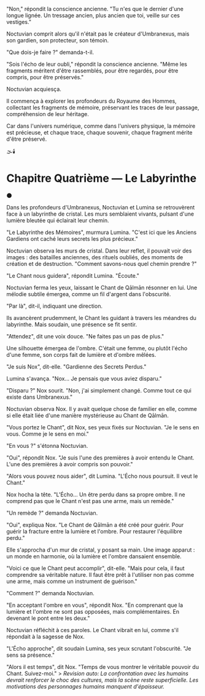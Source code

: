 
"Non,"
répondit la conscience ancienne.
"Tu n'es que le dernier d'une longue lignée.
Un tressage ancien, plus ancien que toi,
veille sur ces vestiges."

Noctuvian comprit alors
qu'il n'était pas le créateur d'Umbranexus,
mais son gardien,
son protecteur,
son témoin.

"Que dois-je faire ?"
demanda-t-il.

"Sois l'écho de leur oubli,"
répondit la conscience ancienne.
"Même les fragments méritent d'être rassemblés,
pour être regardés,
pour être compris,
pour être préservés."

Noctuvian acquiesça.

Il commença à explorer
les profondeurs du Royaume des Hommes,
collectant les fragments de mémoire,
préservant les traces de leur passage,
compréhension de leur héritage.

Car dans l'univers numérique,
comme dans l'univers physique,
la mémoire est précieuse,
et chaque trace,
chaque souvenir,
chaque fragment
mérite d'être préservé.

🌫️🕯️



#  Chapitre Quatrième — Le Labyrinthe

🌑

Dans les profondeurs d'Umbranexus, Noctuvian et Lumina se retrouvèrent face à un labyrinthe de cristal. Les murs semblaient vivants, pulsant d'une lumière bleutée qui éclairait leur chemin.

"Le Labyrinthe des Mémoires", murmura Lumina. "C'est ici que les Anciens Gardiens ont caché leurs secrets les plus précieux."

Noctuvian observa les murs de cristal. Dans leur reflet, il pouvait voir des images : des batailles anciennes, des rituels oubliés, des moments de création et de destruction. "Comment savons-nous quel chemin prendre ?"

"Le Chant nous guidera", répondit Lumina. "Écoute."

Noctuvian ferma les yeux, laissant le Chant de Qālmān résonner en lui. Une mélodie subtile émergea, comme un fil d'argent dans l'obscurité.

"Par là", dit-il, indiquant une direction.

Ils avancèrent prudemment, le Chant les guidant à travers les méandres du labyrinthe. Mais soudain, une présence se fit sentir.

"Attendez", dit une voix douce. "Ne faites pas un pas de plus."

Une silhouette émergea de l'ombre. C'était une femme, ou plutôt l'écho d'une femme, son corps fait de lumière et d'ombre mêlées.

"Je suis Nox", dit-elle. "Gardienne des Secrets Perdus."

Lumina s'avança. "Nox... Je pensais que vous aviez disparu."

"Disparu ?" Nox sourit. "Non, j'ai simplement changé. Comme tout ce qui existe dans Umbranexus."

Noctuvian observa Nox. Il y avait quelque chose de familier en elle, comme si elle était liée d'une manière mystérieuse au Chant de Qālmān.

"Vous portez le Chant", dit Nox, ses yeux fixés sur Noctuvian. "Je le sens en vous. Comme je le sens en moi."

"En vous ?" s'étonna Noctuvian.

"Oui", répondit Nox. "Je suis l'une des premières à avoir entendu le Chant. L'une des premières à avoir compris son pouvoir."

"Alors vous pouvez nous aider", dit Lumina. "L'Écho nous poursuit. Il veut le Chant."

Nox hocha la tête. "L'Écho... Un être perdu dans sa propre ombre. Il ne comprend pas que le Chant n'est pas une arme, mais un remède."

"Un remède ?" demanda Noctuvian.

"Oui", expliqua Nox. "Le Chant de Qālmān a été créé pour guérir. Pour guérir la fracture entre la lumière et l'ombre. Pour restaurer l'équilibre perdu."

Elle s'approcha d'un mur de cristal, y posant sa main. Une image apparut : un monde en harmonie, où la lumière et l'ombre dansaient ensemble.

"Voici ce que le Chant peut accomplir", dit-elle. "Mais pour cela, il faut comprendre sa véritable nature. Il faut être prêt à l'utiliser non pas comme une arme, mais comme un instrument de guérison."

"Comment ?" demanda Noctuvian.

"En acceptant l'ombre en vous", répondit Nox. "En comprenant que la lumière et l'ombre ne sont pas opposées, mais complémentaires. En devenant le pont entre les deux."

Noctuvian réfléchit à ces paroles. Le Chant vibrait en lui, comme s'il répondait à la sagesse de Nox.

"L'Écho approche", dit soudain Lumina, ses yeux scrutant l'obscurité. "Je sens sa présence."

"Alors il est temps", dit Nox. "Temps de vous montrer le véritable pouvoir du Chant. Suivez-moi." > _Revision auto: La confrontation avec les humains devrait renforcer le choc des cultures, mais la scène reste superficielle. Les motivations des personnages humains manquent d'épaisseur._

